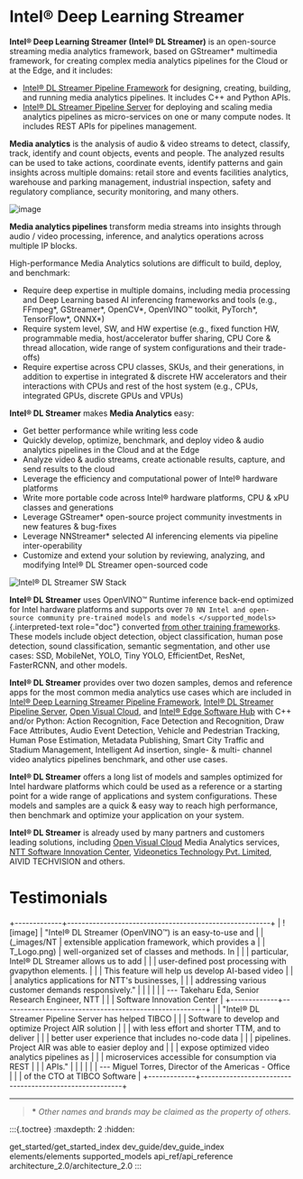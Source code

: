 # Intel® Deep Learning Streamer

**Intel® Deep Learning Streamer (Intel® DL Streamer)** is an open-source
streaming media analytics framework, based on GStreamer\* multimedia
framework, for creating complex media analytics pipelines for the Cloud
or at the Edge, and it includes:

-   [Intel® DL Streamer Pipeline
    Framework](https://github.com/open-edge-platform/edge-ai-libraries/tree/main/libraries/dl-streamer)
    for designing, creating, building, and running media analytics
    pipelines. It includes C++ and Python APIs.
-   [Intel® DL Streamer Pipeline
    Server](https://github.com/open-edge-platform/edge-ai-libraries/tree/main/microservices/dlstreamer-pipeline-server)
    for deploying and scaling media analytics pipelines as
    micro-services on one or many compute nodes. It includes REST APIs
    for pipelines management.

**Media analytics** is the analysis of audio & video streams to detect,
classify, track, identify and count objects, events and people. The
analyzed results can be used to take actions, coordinate events,
identify patterns and gain insights across multiple domains: retail
store and events facilities analytics, warehouse and parking management,
industrial inspection, safety and regulatory compliance, security
monitoring, and many others.

![image](_images/overview_pipeline_example.png)

**Media analytics pipelines** transform media streams into insights
through audio / video processing, inference, and analytics operations
across multiple IP blocks.

High-performance Media Analytics solutions are difficult to build,
deploy, and benchmark:

-   Require deep expertise in multiple domains, including media
    processing and Deep Learning based AI inferencing frameworks and
    tools (e.g., FFmpeg\*, GStreamer\*, OpenCV\*, OpenVINO™ toolkit,
    PyTorch\*, TensorFlow\*, ONNX\*)
-   Require system level, SW, and HW expertise (e.g., fixed function HW,
    programmable media, host/accelerator buffer sharing, CPU Core &
    thread allocation, wide range of system configurations and their
    trade-offs)
-   Require expertise across CPU classes, SKUs, and their generations,
    in addition to expertise in integrated & discrete HW accelerators
    and their interactions with CPUs and rest of the host system (e.g.,
    CPUs, integrated GPUs, discrete GPUs and VPUs)

**Intel® DL Streamer** makes **Media Analytics** easy:

-   Get better performance while writing less code
-   Quickly develop, optimize, benchmark, and deploy video & audio
    analytics pipelines in the Cloud and at the Edge
-   Analyze video & audio streams, create actionable results, capture,
    and send results to the cloud
-   Leverage the efficiency and computational power of Intel® hardware
    platforms
-   Write more portable code across Intel® hardware platforms, CPU & xPU
    classes and generations
-   Leverage GStreamer\* open-source project community investments in
    new features & bug-fixes
-   Leverage NNStreamer\* selected AI inferencing elements via pipeline
    inter-operability
-   Customize and extend your solution by reviewing, analyzing, and
    modifying Intel® DL Streamer open-sourced code

![Intel® DL Streamer SW Stack](_images/overview_sw_stack.png)

**Intel® DL Streamer** uses OpenVINO™ Runtime inference back-end
optimized for Intel hardware platforms and supports over
`70 NN Intel and open-source community pre-trained models and models </supported_models>`{.interpreted-text
role="doc"} converted [from other training
frameworks](https://docs.openvino.ai/2024/openvino-workflow/model-preparation/convert-model-to-ir.html).
These models include object detection, object classification, human pose
detection, sound classification, semantic segmentation, and other use
cases: SSD, MobileNet, YOLO, Tiny YOLO, EfficientDet, ResNet,
FasterRCNN, and other models.

**Intel® DL Streamer** provides over two dozen samples, demos and
reference apps for the most common media analytics use cases which are
included in [Intel® Deep Learning Streamer Pipeline
Framework](https://github.com/open-edge-platform/edge-ai-libraries/tree/main/libraries/dl-streamer),
[Intel® DL Streamer Pipeline
Server](https://github.com/open-edge-platform/edge-ai-libraries/tree/main/microservices/dlstreamer-pipeline-server),
[Open Visual Cloud](https://github.com/OpenVisualCloud), and [Intel®
Edge Software
Hub](https://www.intel.com/content/www/us/en/edge-computing/edge-software-hub.html)
with C++ and/or Python: Action Recognition, Face Detection and
Recognition, Draw Face Attributes, Audio Event Detection, Vehicle and
Pedestrian Tracking, Human Pose Estimation, Metadata Publishing, Smart
City Traffic and Stadium Management, Intelligent Ad insertion, single- &
multi- channel video analytics pipelines benchmark, and other use cases.

**Intel® DL Streamer** offers a long list of models and samples
optimized for Intel hardware platforms which could be used as a
reference or a starting point for a wide range of applications and
system configurations. These models and samples are a quick & easy way
to reach high performance, then benchmark and optimize your application
on your system.

**Intel® DL Streamer** is already used by many partners and customers
leading solutions, including [Open Visual
Cloud](https://github.com/OpenVisualCloud) Media Analytics services,
[NTT Software Innovation
Center](https://www.global.ntt/innovation/innovating-today/),
[Videonetics Technology Pvt. Limited](https://www.videonetics.com/),
AIVID TECHVISION and others.

# Testimonials

+-------------+--------------------------------------------------------+
| ![image]    | "Intel® DL Streamer (OpenVINO™) is an easy-to-use and  |
| (_images/NT | extensible application framework, which provides a     |
| T_Logo.png) | well-organized set of classes and methods. In          |
|             | particular, Intel® DL Streamer allows us to add        |
|             | user-defined post processing with gvapython elements.  |
|             | This feature will help us develop AI-based video       |
|             | analytics applications for NTT\'s businesses,          |
|             | addressing various customer demands responsively."     |
|             |                                                        |
|             | --- Takeharu Eda, Senior Research Engineer, NTT        |
|             | Software Innovation Center                             |
+-------------+--------------------------------------------------------+
|             | \"Intel® DL Streamer Pipeline Server has helped TIBCO  |
|             | Software to develop and optimize Project AIR solution  |
|             | with less effort and shorter TTM, and to deliver       |
|             | better user experience that includes no-code data      |
|             | pipelines. Project AIR was able to easier deploy and   |
|             | expose optimized video analytics pipelines as          |
|             | microservices accessible for consumption via REST      |
|             | APIs.\"                                                |
|             |                                                        |
|             | --- Miguel Torres, Director of the Americas - Office   |
|             | of the CTO at TIBCO Software                           |
+-------------+--------------------------------------------------------+

------------------------------------------------------------------------

> **\*** *Other names and brands may be claimed as the property of
> others.*

:::{.toctree}
:maxdepth: 2
:hidden:

get_started/get_started_index
dev_guide/dev_guide_index
elements/elements
supported_models
api_ref/api_reference
architecture_2.0/architecture_2.0
:::
